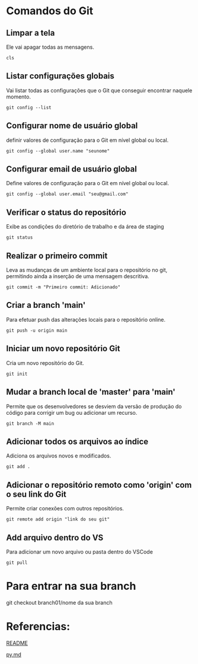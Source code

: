 # Comandos do Git

## Limpar a tela
Ele vai apagar todas as mensagens.
```
cls
```

## Listar configurações globais
Vai listar todas as configurações que o Git que conseguir encontrar naquele momento.
```
git config --list
```

## Configurar nome de usuário global
definir valores de configuração para o Git em nível global ou local.
```
git config --global user.name "seunome"
```

## Configurar email de usuário global
Define valores de configuração para o Git em nível global ou local.
```
git config --global user.email "seu@gmail.com"
```

## Verificar o status do repositório
Exibe as condições do diretório de trabalho e da área de staging
```
git status
```

## Realizar o primeiro commit
Leva as mudanças de um ambiente local para o repositório no git, permitindo ainda a inserção de uma mensagem descritiva.
```
git commit -m "Primeiro commit: Adicionado"
```

## Criar a branch 'main'
Para efetuar push das alterações locais para o repositório online.
```
git push -u origin main
```

## Iniciar um novo repositório Git
Cria um novo repositório do Git.
```
git init
```

## Mudar a branch local de 'master' para 'main'
Permite que os desenvolvedores se desviem da versão de produção do código para corrigir um bug ou adicionar um recurso.
```
git branch -M main
```

## Adicionar todos os arquivos ao índice
Adiciona os arquivos novos e modificados.
```
git add .
```

## Adicionar o repositório remoto como 'origin' com o seu link do Git
Permite criar conexões com outros repositórios.
```
git remote add origin "link do seu git"
```

## Add arquivo dentro do VS
Para adicionar um novo arquivo ou pasta dentro do VSCode
```
git pull
```
# Para entrar na sua branch
git checkout branch01/nome da sua branch

# Referencias:
[README](README.md)

[py.md](py.md)
